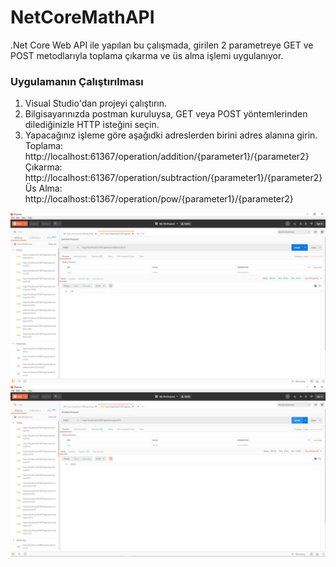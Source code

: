 # NetCoreMathAPI
 .Net Core Web API ile yapılan bu çalışmada, girilen 2 parametreye GET ve POST metodlarıyla toplama çıkarma ve üs alma işlemi uygulanıyor. 
### Uygulamanın Çalıştırılması
1) Visual Studio'dan projeyi çalıştırın.<br/>
2) Bilgisayarınızda postman kuruluysa, GET veya POST yöntemlerinden dilediğinizle HTTP isteğini seçin.<br/>
3) Yapacağınız işleme göre aşağıdki adreslerden birini adres alanına girin.<br/>
Toplama: http://localhost:61367/operation/addition/{parameter1}/{parameter2}<br/>
Çıkarma: http://localhost:61367/operation/subtraction/{parameter1}/{parameter2}<br/>
Üs Alma: http://localhost:61367/operation/pow/{parameter1}/{parameter2}<br/>

![Resim 1](https://github.com/mertcanaksoy/NetCoreMathAPI/blob/master/Images/1.jpg)<br/>
 ![Resim 2](https://github.com/mertcanaksoy/NetCoreMathAPI/blob/master/Images/2.jpg)<br/>

